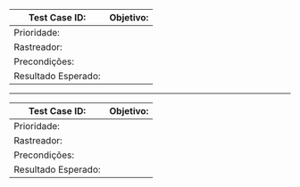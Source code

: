 | Test Case ID:       	| Objetivo: 	|
|---------------------	|-----------	|
| Prioridade:         	|           	|
| Rastreador:         	|           	|
| Precondições:       	|           	|
| Resultado Esperado: 	|           	|
***
| Test Case ID:       	| Objetivo: 	|
|---------------------	|-----------	|
| Prioridade:         	|           	|
| Rastreador:         	|           	|
| Precondições:       	|           	|
| Resultado Esperado: 	|           	|